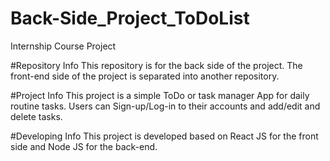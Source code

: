 # Back-Side_Project_ToDoList
Internship Course Project

#Repository Info
This repository is for the back side of the project.
The front-end side of the project is separated into another repository.

#Project Info
This project is a simple ToDo or task manager App for daily routine tasks.
Users can Sign-up/Log-in to their accounts and add/edit and delete tasks.

#Developing Info
This project is developed based on React JS for the front side and Node JS for the back-end.

